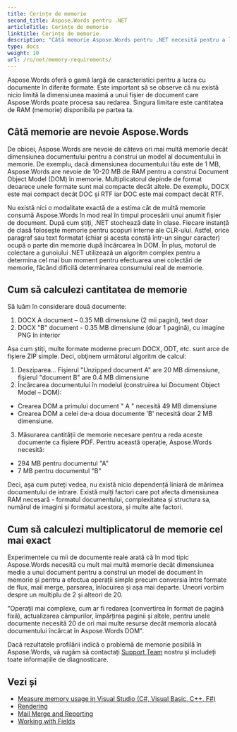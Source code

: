 ```yaml
---
title: Cerințe de memorie
second_title: Aspose.Words pentru .NET
articleTitle: Cerințe de memorie
linktitle: Cerințe de memorie
description: "Câtă memorie Aspose.Words pentru .NET necesită pentru a lucra cu documente? Învaţă detaliile."
type: docs
weight: 10
url: /ro/net/memory-requirements/
---
```


Aspose.Words oferă o gamă largă de caracteristici pentru a lucra cu documente în diferite formate. Este important să se observe că nu există nicio limită la dimensiunea maximă a unui fișier de document care Aspose.Words poate procesa sau redarea. Singura limitare este cantitatea de RAM (memorie) disponibila pe partea ta.

## Câtă memorie are nevoie Aspose.Words

De obicei, Aspose.Words are nevoie de câteva ori mai multă memorie decât dimensiunea documentului pentru a construi un model al documentului în memorie. De exemplu, dacă dimensiunea documentului tău este de 1 MB, Aspose.Words are nevoie de 10-20 MB de RAM pentru a construi Document Object Model (DOM) în memorie. Multiplicatorul depinde de format deoarece unele formate sunt mai compacte decât altele. De exemplu, DOCX este mai compact decât DOC și RTF iar DOC este mai compact decât RTF.

Nu există nici o modalitate exactă de a estima cât de multă memorie consumă Aspose.Words în mod real în timpul procesării unui anumit fișier de document. După cum știți, .NET stochează date în clase. Fiecare instanță de clasă folosește memorie pentru scopuri interne ale CLR-ului. Astfel, orice paragraf sau text formatat (chiar și acesta constă într-un singur caracter) ocupă o parte din memorie după încărcarea în DOM. În plus, motorul de colectare a gunoiului .NET utilizează un algoritm complex pentru a determina cel mai bun moment pentru efectuarea unei colectări de memorie, făcând dificilă determinarea consumului real de memorie.

## Cum să calculezi cantitatea de memorie

Să luăm în considerare două documente:

1. DOCX A document – 0.35 MB dimensiune (2 mii pagini), text doar
2. DOCX "B" document - 0.35 MB dimensiune (doar 1 pagină), cu imagine PNG în interior

Așa cum știți, multe formate moderne precum DOCX, ODT, etc. sunt arce de fișiere ZIP simple. Deci, obţinem următorul algoritm de calcul:
1. Desziparea... Fişierul "Unzipped document A" are 20 MB dimensiune, fişierul "document B" are 0.4 MB dimensiune
2. Încărcarea documentului în modelul (construirea lui Document Object Model – DOM):
* Crearea DOM a primului document " A " necesită 49 MB dimensiune
* Crearea DOM a celei de-a doua documente 'B' necesită doar 2 MB dimensiune.
3. Măsurarea cantității de memorie necesare pentru a reda aceste documente ca fișiere PDF. Pentru această operație, Aspose.Words necesită:
  * 294 MB pentru documentul "A"
  * 7 MB pentru documentul "B"

Deci, așa cum puteți vedea, nu există nicio dependență liniară de mărimea documentului de intrare. Există mulți factori care pot afecta dimensiunea RAM necesară - formatul documentului, complexitatea și structura sa, numărul de imagini și formatul acestora, și multe alte factori.

## Cum să calculezi multiplicatorul de memorie cel mai exact

Experimentele cu mii de documente reale arată că în mod tipic Aspose.Words necesită cu mult mai multă memorie decât dimensiunea medie a unui document pentru a construi un model de document în memorie și pentru a efectua operații simple precum conversia între formate de flux, mail merge, parsarea, înlocuirea și așa mai departe. Uneori vorbim despre un multiplu de 2 și alteori de 20.

"Operații mai complexe, cum ar fi redarea (convertirea în format de pagină fixă), actualizarea câmpurilor, împărțirea paginii și altele, pentru unele documente necesită 20 de ori mai multe resurse decât memoria alocată documentului încărcat în Aspose.Words DOM".

Dacă rezultatele profilării indică o problemă de memorie posibilă în Aspose.Words, vă rugăm să contactați [Support Team](/words/net/technical-support/) nostru și includeți toate informațiile de diagnosticare.

## Vezi și

* [Measure memory usage in Visual Studio (C#, Visual Basic, C++, F#)](https://learn.microsoft.com/en-us/visualstudio/profiling/memory-usage?view=vs-2022)
* [Rendering](/words/net/rendering/)
* [Mail Merge and Reporting](/words/net/mail-merge-and-reporting/)
* [Working with Fields](/words/net/working-with-fields/)